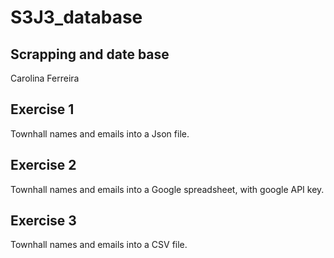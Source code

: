# S3J3_database
## Scrapping and date base
Carolina Ferreira
## Exercise 1
Townhall names and emails into a Json file.
## Exercise 2
Townhall names and emails into a Google spreadsheet, with google API key.
## Exercise 3
Townhall names and emails into a CSV file.
